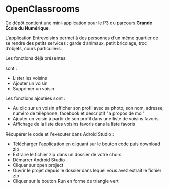 ﻿# OpenClassrooms

Ce dépôt contient une mini-application pour le P3 du parcours **Grande École du Numérique**.

L'application Entrevoisins permet à des personnes d’un même quartier de se rendre des petits services : garde d’animaux, petit bricolage,
 troc d’objets, cours particuliers.

Les fonctions déjà présentes

 sont :
- Lister les voisins
- Ajouter un voisin
- Supprimer un voisin

Les fonctions ajoutées sont :
- Au clic sur un voisin afficher son profil avec sa photo, son nom, adresse, numéro de téléphone, facebook et descriptif "a propos de moi"
- Ajouter un voisin à partir de son profil dans une liste de voisins favoris
- Affichage de la liste des voisins favoris dans la liste favoris

Récupérer le code et l'executer dans Adroid Studio :
- Télécharger l'application en cliquant sur le bouton code puis download zip
- Extraire le fichier zip dans un dossier de votre choix
- Démarrer Android Studio
- Cliquer sur open project
- Ouvrir le projet depuis le dossier dans lequel vous avez extrait le fichier zip
- Cliquer sur le bouton Run en forme de triangle vert

